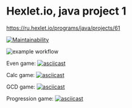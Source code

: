 # Hexlet.io, java project 1
https://ru.hexlet.io/programs/java/projects/61

[![Maintainability](https://api.codeclimate.com/v1/badges/a99a88d28ad37a79dbf6/maintainability)](https://codeclimate.com/github/codeclimate/codeclimate/maintainability)

![example workflow](https://github.com/s-chepurnov/java-project-lvl1/actions/workflows/github-actions.yml/badge.svg)

Even game:
[![asciicast](https://asciinema.org/a/XhtP78nbKNcl0znYtRqMdzeDX.svg)](https://asciinema.org/a/XhtP78nbKNcl0znYtRqMdzeDX)

Calc game:
[![asciicast](https://asciinema.org/a/464737.svg)](https://asciinema.org/a/464737)

GCD game:
[![asciicast](https://asciinema.org/a/464928.svg)](https://asciinema.org/a/464928)

Progression game:
[![asciicast](https://asciinema.org/a/464933.svg)](https://asciinema.org/a/464933)